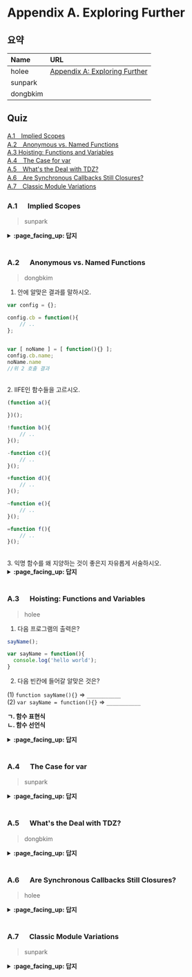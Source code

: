 # Appendix A. Exploring Further

## 요약
| Name | URL |
|:---|:---|
| holee | [Appendix A: Exploring Further](https://github.com/hochan222/Everything-in-JavaScript/wiki/Appendix-A:-Exploring-Further_) |
| sunpark |  |
| dongbkim |  |

## Quiz
[A.1　Implied Scopes](#A1---Implied-Scopes)<br>
[A.2　Anonymous vs. Named Functions](#A2---Anonymous-vs-Named-Functions)<br>
[A.3  Hoisting: Functions and Variables](#A3---Hoisting-Functions-and-Variables)<br>
[A.4　The Case for var](#A4---The-Case-for-var)<br>
[A.5　What's the Deal with TDZ?](#A5---Whats-the-Deal-with-TDZ)<br>
[A.6　Are Synchronous Callbacks Still Closures?](#A6---Are-Synchronous-Callbacks-Still-Closures)<br>
[A.7　Classic Module Variations](#A7---Classic-Module-Variations)<br>

### A.1 　  Implied Scopes

> sunpark

<details>
<summary> <b> :page_facing_up: 답지 </b>  </summary>
<div markdown="1">



</div>
</details>
<br>

### A.2 　  Anonymous vs. Named Functions

> dongbkim

1.  안에 알맞은 결과를 말하시오.
```js
var config = {};

config.cb = function(){
    // ..
};


var [ noName ] = [ function(){} ];
config.cb.name;
noName.name
//위 2 호출 결과
```
<br/>
2. IIFE인 함수들을 고르시오.

```js
(function a(){

})();

!function b(){
    // ..
}();

-function c(){
	// ..
}();

+function d(){
    // ..
}();

~function e(){
    // ..
}();

=function f(){
	// ..
}();
```
<br/>
3. 익명 함수를 왜 지양하는 것이 좋은지 자유롭게 서술하시오.
<br/>

<details>
<summary> <b> :page_facing_up: 답지 </b>  </summary>
<div markdown="1">


1. ""  빈 문자열이 나온다.
> Any assignment of a function expression that's not a simple assignment will also fail name inferencing.

<br/>

2. a, b, d, e
> The !, +, ~, and several other unary operators (operators with one operand) can all be placed in front of function to turn it into an expression. Then the final () call is valid, which makes it an IIFE.

<br/>

3. Any name you omit is making the program harder to read, harder to debug, harder to extend and maintain later.

<br/>
</div>
</details>
<br>

### A.3 　  Hoisting: Functions and Variables

> holee

1. 다음 프로그램의 출력은?

```js
sayName();

var sayName = function(){
  console.log('hello world');
}
```

2. 다음 빈칸에 들어갈 알맞은 것은?

(1) ```function sayName(){}``` => ```___________```  
(2) ```var sayName = function(){}``` => ```___________```  

**ㄱ. 함수 표현식**  
**ㄴ. 함수 선언식**  

<details>
<summary> <b> :page_facing_up: 답지 </b>  </summary>
<div markdown="1">

1. 다음 프로그램의 출력은?

```js
sayName();

var sayName = function(){
  console.log('hello world');
}
```

> Uncaught TypeError: sayName is not a function at <anonymous>:1:1  
> '선언과 할당'의 분리가 발생하기 때문이다.

2. 다음 빈칸에 들어갈 알맞은 것은?

(1) ```function sayName(){}``` => ```함수 선언식```  
(2) ```var sayName = function(){}``` => ```함수 표현식```

</div>
</details>
<br>

### A.4 　  The Case for var

> sunpark

<details>
<summary> <b> :page_facing_up: 답지 </b>  </summary>
<div markdown="1">



</div>
</details>
<br>

### A.5 　  What's the Deal with TDZ?

> dongbkim

<details>
<summary> <b> :page_facing_up: 답지 </b>  </summary>
<div markdown="1">



</div>
</details>
<br>

### A.6 　  Are Synchronous Callbacks Still Closures?

> holee

<details>
<summary> <b> :page_facing_up: 답지 </b>  </summary>
<div markdown="1">



</div>
</details>
<br>

### A.7 　  Classic Module Variations

> sunpark

<details>
<summary> <b> :page_facing_up: 답지 </b>  </summary>
<div markdown="1">



</div>
</details>
<br>
